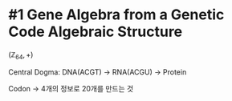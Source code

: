 
# #1 Gene Algebra from a Genetic Code Algebraic Structure

$(\mathbb{Z}_{64},+)$

Central Dogma:
DNA(ACGT) -> RNA(ACGU) -> Protein

Codon -> 4개의 정보로 20개를 만드는 것